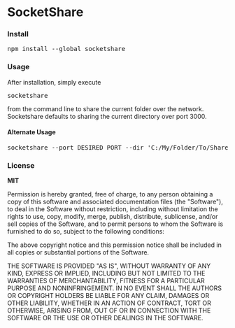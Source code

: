 <h1>SocketShare</h1>

<h3>Install</h3>
<pre>npm install --global socketshare</pre>

<h3>Usage</h3>
After installation, simply execute
<pre>socketshare</pre>
from the command line to share the current folder over the network.
Socketshare defaults to sharing the current directory over port 3000.

<h4>Alternate Usage</h4>
<pre>socketshare --port DESIRED_PORT --dir 'C:/My/Folder/To/Share'</pre>

<h3>License</h3>
<b>MIT</b>

Permission is hereby granted, free of charge, to any person obtaining a copy of this software and associated documentation files (the "Software"), to deal in the Software without restriction, including without limitation the rights to use, copy, modify, merge, publish, distribute, sublicense, and/or sell copies of the Software, and to permit persons to whom the Software is furnished to do so, subject to the following conditions:

The above copyright notice and this permission notice shall be included in all copies or substantial portions of the Software.

THE SOFTWARE IS PROVIDED "AS IS", WITHOUT WARRANTY OF ANY KIND, EXPRESS OR IMPLIED, INCLUDING BUT NOT LIMITED TO THE WARRANTIES OF MERCHANTABILITY, FITNESS FOR A PARTICULAR PURPOSE AND NONINFRINGEMENT. IN NO EVENT SHALL THE AUTHORS OR COPYRIGHT HOLDERS BE LIABLE FOR ANY CLAIM, DAMAGES OR OTHER LIABILITY, WHETHER IN AN ACTION OF CONTRACT, TORT OR OTHERWISE, ARISING FROM, OUT OF OR IN CONNECTION WITH THE SOFTWARE OR THE USE OR OTHER DEALINGS IN THE SOFTWARE.